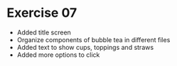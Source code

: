 # Exercise 07

- Added title screen
- Organize components of bubble tea in different files 
- Added text to show cups, toppings and straws
- Added more options to click
